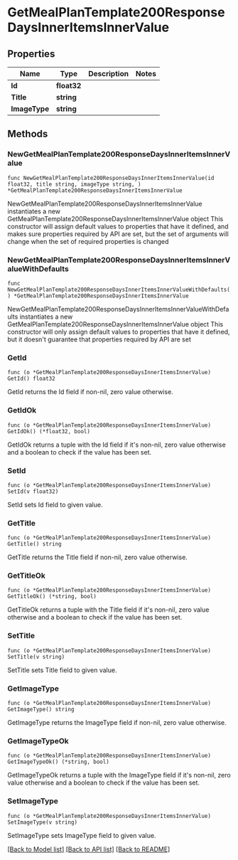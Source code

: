 # GetMealPlanTemplate200ResponseDaysInnerItemsInnerValue

## Properties

Name | Type | Description | Notes
------------ | ------------- | ------------- | -------------
**Id** | **float32** |  | 
**Title** | **string** |  | 
**ImageType** | **string** |  | 

## Methods

### NewGetMealPlanTemplate200ResponseDaysInnerItemsInnerValue

`func NewGetMealPlanTemplate200ResponseDaysInnerItemsInnerValue(id float32, title string, imageType string, ) *GetMealPlanTemplate200ResponseDaysInnerItemsInnerValue`

NewGetMealPlanTemplate200ResponseDaysInnerItemsInnerValue instantiates a new GetMealPlanTemplate200ResponseDaysInnerItemsInnerValue object
This constructor will assign default values to properties that have it defined,
and makes sure properties required by API are set, but the set of arguments
will change when the set of required properties is changed

### NewGetMealPlanTemplate200ResponseDaysInnerItemsInnerValueWithDefaults

`func NewGetMealPlanTemplate200ResponseDaysInnerItemsInnerValueWithDefaults() *GetMealPlanTemplate200ResponseDaysInnerItemsInnerValue`

NewGetMealPlanTemplate200ResponseDaysInnerItemsInnerValueWithDefaults instantiates a new GetMealPlanTemplate200ResponseDaysInnerItemsInnerValue object
This constructor will only assign default values to properties that have it defined,
but it doesn't guarantee that properties required by API are set

### GetId

`func (o *GetMealPlanTemplate200ResponseDaysInnerItemsInnerValue) GetId() float32`

GetId returns the Id field if non-nil, zero value otherwise.

### GetIdOk

`func (o *GetMealPlanTemplate200ResponseDaysInnerItemsInnerValue) GetIdOk() (*float32, bool)`

GetIdOk returns a tuple with the Id field if it's non-nil, zero value otherwise
and a boolean to check if the value has been set.

### SetId

`func (o *GetMealPlanTemplate200ResponseDaysInnerItemsInnerValue) SetId(v float32)`

SetId sets Id field to given value.


### GetTitle

`func (o *GetMealPlanTemplate200ResponseDaysInnerItemsInnerValue) GetTitle() string`

GetTitle returns the Title field if non-nil, zero value otherwise.

### GetTitleOk

`func (o *GetMealPlanTemplate200ResponseDaysInnerItemsInnerValue) GetTitleOk() (*string, bool)`

GetTitleOk returns a tuple with the Title field if it's non-nil, zero value otherwise
and a boolean to check if the value has been set.

### SetTitle

`func (o *GetMealPlanTemplate200ResponseDaysInnerItemsInnerValue) SetTitle(v string)`

SetTitle sets Title field to given value.


### GetImageType

`func (o *GetMealPlanTemplate200ResponseDaysInnerItemsInnerValue) GetImageType() string`

GetImageType returns the ImageType field if non-nil, zero value otherwise.

### GetImageTypeOk

`func (o *GetMealPlanTemplate200ResponseDaysInnerItemsInnerValue) GetImageTypeOk() (*string, bool)`

GetImageTypeOk returns a tuple with the ImageType field if it's non-nil, zero value otherwise
and a boolean to check if the value has been set.

### SetImageType

`func (o *GetMealPlanTemplate200ResponseDaysInnerItemsInnerValue) SetImageType(v string)`

SetImageType sets ImageType field to given value.



[[Back to Model list]](../README.md#documentation-for-models) [[Back to API list]](../README.md#documentation-for-api-endpoints) [[Back to README]](../README.md)


